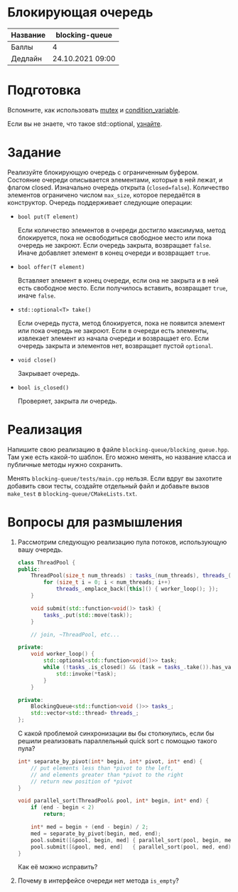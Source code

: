 Блокирующая очередь
====================

| Название | blocking-queue   |
| -------- | ---------------- |
| Баллы    | 4                |
| Дедлайн  | 24.10.2021 09:00 |


# Подготовка

Вспомните, как использовать [mutex](https://en.cppreference.com/w/cpp/thread/mutex) и [condition_variable](https://en.cppreference.com/w/cpp/thread/condition_variable).

Если вы не знаете, что такое std::optional, [узнайте](https://en.cppreference.com/w/cpp/utility/optional).

# Задание

Реализуйте блокирующую очередь с ограниченным буфером. Состояние очереди описывается элементами, которые в ней лежат, и флагом closed. Изначально очередь открыта (`closed=false`). Количество элементов ограничено числом `max_size`, которое передаётся в конструктор. Очередь поддерживает следующие операции:

* `bool put(T element)`

  Если количество элементов в очереди достигло максимума, метод блокируется, пока не освободиться свободное место или пока очередь не закроют.
  Если очередь закрыта, возвращает `false`. Иначе добавляет элемент в конец очереди и возвращает `true`.

* `bool offer(T element)`

  Вставляет элемент в конец очереди, если она не закрыта и в ней есть свободное место.
  Если получилось вставить, возвращает `true`, иначе `false`.

* `std::optional<T> take()`

  Если очередь пуста, метод блокируется, пока не появится элемент или пока очередь не закроют.
  Если в очереди есть элементы, извлекает элемент из начала очереди и возвращает его.
  Если очередь закрыта и элементов нет, возвращает пустой `optional`.

* `void close()`

  Закрывает очередь.

* `bool is_closed()`

  Проверяет, закрыта ли очередь.

# Реализация

Напишите свою реализацию в файле `blocking-queue/blocking_queue.hpp`. Там уже есть какой-то шаблон. Его можно менять, но название класса и публичные методы нужно сохранить.

Менять `blocking-queue/tests/main.cpp` нельзя. Если вдруг вы захотите добавить свои тесты, создайте отдельный файл и добавьте вызов `make_test` в `blocking-queue/CMakeLists.txt`.


# Вопросы для размышления

1. Рассмотрим следующую реализацию пула потоков, использующую вашу очередь.
    ```cpp
    class ThreadPool {
    public:
        ThreadPool(size_t num_threads) : tasks_(num_threads), threads_() {
            for (size_t i = 0; i < num_threads; i++)
                threads_.emplace_back([this]() { worker_loop(); });
        }
    
        void submit(std::function<void()> task) {
            tasks_.put(std::move(task));
        }
    
        // join, ~ThreadPool, etc...
    
    private:
        void worker_loop() {
            std::optional<std::function<void()>> task;
            while (!tasks_.is_closed() && (task = tasks_.take()).has_value()) {
                std::invoke(*task);
            }
        }
    
    private:
        BlockingQueue<std::function<void ()>> tasks_;
        std::vector<std::thread> threads_;
    };
    ```
    С какой проблемой синхронизации вы бы столкнулись, если бы решили реализовать параллельный quick sort с помощью такого пула?

    ```cpp
    int* separate_by_pivot(int* begin, int* pivot, int* end) {
        // put elements less than *pivot to the left,
        // and elements greater than *pivot to the right
        // return new position of *pivot
    }
    
    void parallel_sort(ThreadPool& pool, int* begin, int* end) {
        if (end - begin < 2)
            return;
    
        int* med = begin + (end - begin) / 2;
        med = separate_by_pivot(begin, med, end);
        pool.submit([&pool, begin, med] { parallel_sort(pool, begin, med); })
        pool.submit([&pool, med, end]   { parallel_sort(pool, med, end); })
    }
    ```

    Как её можно исправить?

2. Почему в интерфейсе очереди нет метода `is_empty`?

